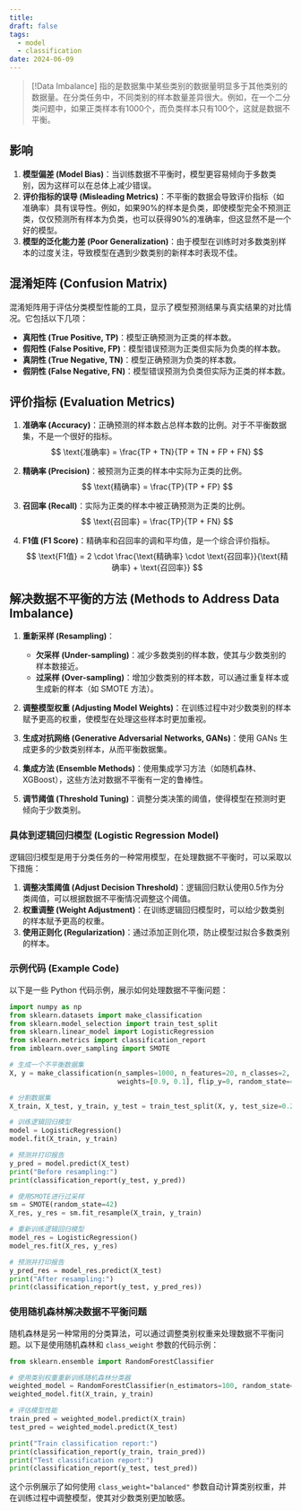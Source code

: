 ```yaml
---
title: 
draft: false
tags:
  - model
  - classification
date: 2024-06-09
---
```

>[!Data Imbalance]
>指的是数据集中某些类别的数据量明显多于其他类别的数据量。在分类任务中，不同类别的样本数量差异很大。例如，在一个二分类问题中，如果正类样本有1000个，而负类样本只有100个，这就是数据不平衡。

## 影响

1. **模型偏差 (Model Bias)**：当训练数据不平衡时，模型更容易倾向于多数类别，因为这样可以在总体上减少错误。
2. **评价指标的误导 (Misleading Metrics)**：不平衡的数据会导致评价指标（如准确率）具有误导性。例如，如果90%的样本是负类，即使模型完全不预测正类，仅仅预测所有样本为负类，也可以获得90%的准确率，但这显然不是一个好的模型。
3. **模型的泛化能力差 (Poor Generalization)**：由于模型在训练时对多数类别样本的过度关注，导致模型在遇到少数类别的新样本时表现不佳。

## 混淆矩阵 (Confusion Matrix)

混淆矩阵用于评估分类模型性能的工具，显示了模型预测结果与真实结果的对比情况。它包括以下几项：
- **真阳性 (True Positive, TP)**：模型正确预测为正类的样本数。
- **假阳性 (False Positive, FP)**：模型错误预测为正类但实际为负类的样本数。
- **真阴性 (True Negative, TN)**：模型正确预测为负类的样本数。
- **假阴性 (False Negative, FN)**：模型错误预测为负类但实际为正类的样本数。

## 评价指标 (Evaluation Metrics)

1. **准确率 (Accuracy)**：正确预测的样本数占总样本数的比例。对于不平衡数据集，不是一个很好的指标。
   $$
   \text{准确率} = \frac{TP + TN}{TP + TN + FP + FN}
   $$

2. **精确率 (Precision)**：被预测为正类的样本中实际为正类的比例。
   $$
   \text{精确率} = \frac{TP}{TP + FP}
   $$

3. **召回率 (Recall)**：实际为正类的样本中被正确预测为正类的比例。
   $$
   \text{召回率} = \frac{TP}{TP + FN}
   $$

4. **F1值 (F1 Score)**：精确率和召回率的调和平均值，是一个综合评价指标。
   $$
   \text{F1值} = 2 \cdot \frac{\text{精确率} \cdot \text{召回率}}{\text{精确率} + \text{召回率}}
   $$

## 解决数据不平衡的方法 (Methods to Address Data Imbalance)

1. **重新采样 (Resampling)**：
   - **欠采样 (Under-sampling)**：减少多数类别的样本数，使其与少数类别的样本数接近。
   - **过采样 (Over-sampling)**：增加少数类别的样本数，可以通过重复样本或生成新的样本（如 SMOTE 方法）。

2. **调整模型权重 (Adjusting Model Weights)**：在训练过程中对少数类别的样本赋予更高的权重，使模型在处理这些样本时更加重视。

3. **生成对抗网络 (Generative Adversarial Networks, GANs)**：使用 GANs 生成更多的少数类别样本，从而平衡数据集。

4. **集成方法 (Ensemble Methods)**：使用集成学习方法（如随机森林、XGBoost），这些方法对数据不平衡有一定的鲁棒性。

5. **调节阈值 (Threshold Tuning)**：调整分类决策的阈值，使得模型在预测时更倾向于少数类别。

### 具体到逻辑回归模型 (Logistic Regression Model)

逻辑回归模型是用于分类任务的一种常用模型，在处理数据不平衡时，可以采取以下措施：

1. **调整决策阈值 (Adjust Decision Threshold)**：逻辑回归默认使用0.5作为分类阈值，可以根据数据不平衡情况调整这个阈值。
2. **权重调整 (Weight Adjustment)**：在训练逻辑回归模型时，可以给少数类别的样本赋予更高的权重。
3. **使用正则化 (Regularization)**：通过添加正则化项，防止模型过拟合多数类别的样本。

### 示例代码 (Example Code)

以下是一些 Python 代码示例，展示如何处理数据不平衡问题：

```python
import numpy as np
from sklearn.datasets import make_classification
from sklearn.model_selection import train_test_split
from sklearn.linear_model import LogisticRegression
from sklearn.metrics import classification_report
from imblearn.over_sampling import SMOTE

# 生成一个不平衡数据集
X, y = make_classification(n_samples=1000, n_features=20, n_classes=2, 
                           weights=[0.9, 0.1], flip_y=0, random_state=42)

# 分割数据集
X_train, X_test, y_train, y_test = train_test_split(X, y, test_size=0.2, random_state=42)

# 训练逻辑回归模型
model = LogisticRegression()
model.fit(X_train, y_train)

# 预测并打印报告
y_pred = model.predict(X_test)
print("Before resampling:")
print(classification_report(y_test, y_pred))

# 使用SMOTE进行过采样
sm = SMOTE(random_state=42)
X_res, y_res = sm.fit_resample(X_train, y_train)

# 重新训练逻辑回归模型
model_res = LogisticRegression()
model_res.fit(X_res, y_res)

# 预测并打印报告
y_pred_res = model_res.predict(X_test)
print("After resampling:")
print(classification_report(y_test, y_pred_res))
```

### 使用随机森林解决数据不平衡问题

随机森林是另一种常用的分类算法，可以通过调整类别权重来处理数据不平衡问题。以下是使用随机森林和 `class_weight` 参数的代码示例：

```python
from sklearn.ensemble import RandomForestClassifier

# 使用类别权重重新训练随机森林分类器
weighted_model = RandomForestClassifier(n_estimators=100, random_state=1, class_weight="balanced")
weighted_model.fit(X_train, y_train)

# 评估模型性能
train_pred = weighted_model.predict(X_train)
test_pred = weighted_model.predict(X_test)

print("Train classification report:")
print(classification_report(y_train, train_pred))
print("Test classification report:")
print(classification_report(y_test, test_pred))
```

这个示例展示了如何使用 `class_weight="balanced"` 参数自动计算类别权重，并在训练过程中调整模型，使其对少数类别更加敏感。
